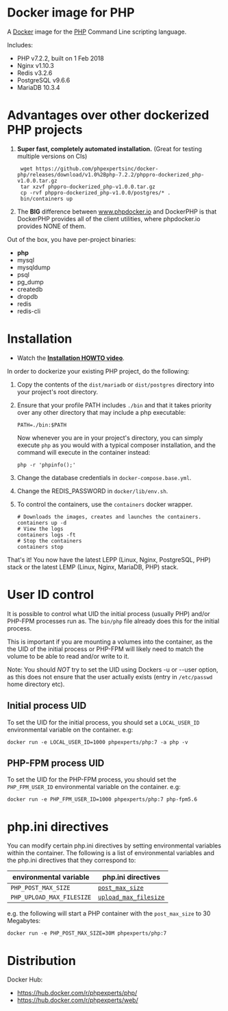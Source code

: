 # Docker image for PHP

A [Docker](https://www.docker.com) image for the [PHP](https://secure.php.net/) Command Line scripting language.

Includes: 
 * PHP v7.2.2, built on 1 Feb 2018
 * Nginx v1.10.3
 * Redis v3.2.6
 * PostgreSQL v9.6.6
 * MariaDB 10.3.4

# Advantages over other dockerized PHP projects

1. **Super fast, completely automated installation.** (Great for testing multiple versions on CIs)

        wget https://github.com/phpexpertsinc/docker-php/releases/download/v1.0%2Bphp-7.2.2/phppro-dockerized_php-v1.0.0.tar.gz
        tar xzvf phppro-dockerized_php-v1.0.0.tar.gz
        cp -rvf phppro-dockerized_php-v1.0.0/postgres/* .
        bin/containers up

2. The **BIG** difference between www.phpdocker.io and DockerPHP is that DockerPHP provides all of the client utilities, where phpdocker.io provides NONE of them.

Out of the box, you have per-project binaries:

* **php**
* mysql
* mysqldump
* psql
* pg_dump
* createdb
* dropdb
* redis
* redis-cli

# Installation

* Watch the [**Installation HOWTO video**](https://vimeo.com/254179137).

In order to dockerize your existing PHP project, do the following:

  1. Copy the contents of the `dist/mariadb` or `dist/postgres` directory into your project's root directory.
  2. Ensure that your profile PATH includes `./bin` and that it takes priority over any other directory that may include a php executable:

         PATH=./bin:$PATH

     Now whenever you are in your project's directory, you can simply execute `php` as you would with a typical composer installation, and the command will execute in the container instead:

         php -r 'phpinfo();'

  3. Change the database credentials in `docker-compose.base.yml`.
  4. Change the REDIS_PASSWORD in `docker/lib/env.sh`.
  5. To control the containers, use the `containers` docker wrapper.
  
         # Downloads the images, creates and launches the containers.
         containers up -d
         # View the logs
         containers logs -ft
         # Stop the containers
         containers stop

That's it! You now have the latest LEPP (Linux, Nginx, PostgreSQL, PHP) stack or
the latest LEMP (Linux, Nginx, MariaDB, PHP) stack.

# User ID control

It is possible to control what UID the initial process (usually PHP) and/or PHP-FPM processes run as. The `bin/php` file already does this for the initial process.

This is important if you are mounting a volumes into the container, as the the UID of the initial process or PHP-FPM will likely need to match the volume to be able to read and/or write to it.

Note: You should _NOT_ try to set the UID using Dockers -u or --user option, as this does not ensure that the user actually exists (entry in `/etc/passwd` home directory etc).

## Initial process UID

To set the UID for the initial process, you should set a `LOCAL_USER_ID` environmental variable on the container. e.g:

    docker run -e LOCAL_USER_ID=1000 phpexperts/php:7 -a php -v

## PHP-FPM process UID

To set the UID for the PHP-FPM process, you should set the `PHP_FPM_USER_ID` environmental variable on the container. e.g:

    docker run -e PHP_FPM_USER_ID=1000 phpexperts/php:7 php-fpm5.6

# php.ini directives

You can modify certain php.ini directives by setting environmental variables within the container. The following is a list of environmental variables and the php.ini directives that they correspond to:

| environmental variable  | php.ini directives                                                                       |
|-------------------------|---------------------------------------------------------------------------------------|
| `PHP_POST_MAX_SIZE`       | [`post_max_size`](http://php.net/manual/en/ini.core.php#ini.post-max-size)              |
| `PHP_UPLOAD_MAX_FILESIZE` | [`upload_max_filesize`](http://php.net/manual/en/ini.core.php#ini.upload-max-filesize)  |

e.g. the following will start a PHP container with the `post_max_size` to 30 Megabytes:

`docker run -e PHP_POST_MAX_SIZE=30M phpexperts/php:7`

# Distribution

Docker Hub:
 * https://hub.docker.com/r/phpexperts/php/
 * https://hub.docker.com/r/phpexperts/web/
